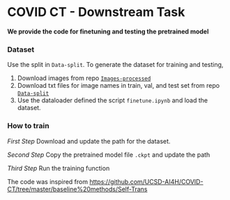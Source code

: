 # COVID CT - Downstream Task 


**We provide the code for finetuning and testing the pretrained model**
 

### Dataset
Use the split in `Data-split`. 
To generate the dataset for training and testing, 
1. Download images from repo [`Images-processed`](https://github.com/UCSD-AI4H/COVID-CT/tree/master/Images-processed)
2. Download txt files for image names in train, val, and test set from repo [`Data-split`](https://github.com/UCSD-AI4H/COVID-CT/tree/master/Data-split)
3. Use the dataloader defined the script `finetune.ipynb` and load the dataset.


### How to train
*First Step* Download and update the path for the dataset.

*Second Step* Copy the pretrained model file `.ckpt` and update the path

*Third Step* Run the training function 


The code was inspired from https://github.com/UCSD-AI4H/COVID-CT/tree/master/baseline%20methods/Self-Trans
